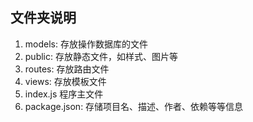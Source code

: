 文件夹说明
-------
1. models: 存放操作数据库的文件
2. public: 存放静态文件，如样式、图片等
3. routes: 存放路由文件
4. views: 存放模板文件
5. index.js 程序主文件
6. package.json: 存储项目名、描述、作者、依赖等等信息